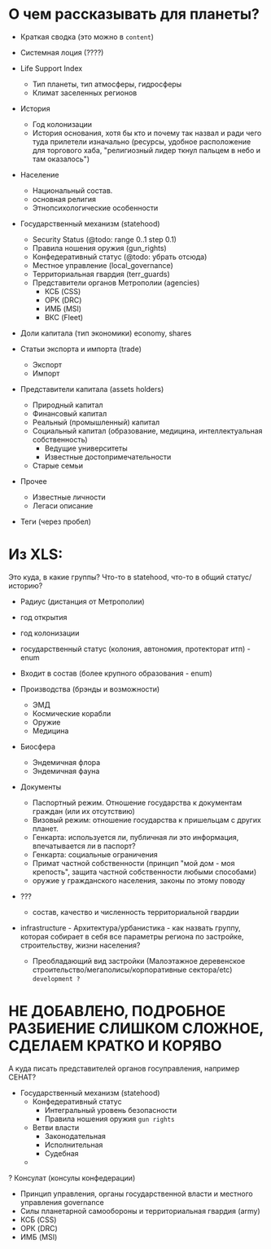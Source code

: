 # О чем рассказывать для планеты?

- Краткая сводка (это можно в `content`)
- Системная лоция (????)
- Life Support Index
    - Тип планеты, тип атмосферы, гидросферы
    - Климат заселенных регионов
- История
    - Год колонизации
    - История основания, хотя бы кто и почему так назвал и ради чего туда прилетели изначально (ресурсы, удобное расположение для торгового хаба, "религиозный лидер ткнул пальцем в небо и там оказалось")
- Население
    - Национальный состав.
    - основная религия
    - Этнопсихологические особенности

- Государственный механизм (statehood)
    - Security Status (@todo: range 0..1 step 0.1)
    - Правила ношения оружия (gun_rights)
    - Конфедеративный статус (@todo: убрать отсюда)
    - Местное управление (local_governance)
    - Территориальная гвардия (terr_guards)
    - Представители органов Метрополии (agencies)
        - КСБ (CSS)
        - ОРК (DRC)
        - ИМБ (MSI)
        - ВКС (Fleet)



- Доли капитала (тип экономики) economy, shares
- Статьи экспорта и импорта (trade)
    - Экспорт
    - Импорт
- Представители капитала (assets holders)
    - Природный капитал
    - Финансовый капитал
    - Реальный (промышленный) капитал
    - Социальный капитал (образование, медицина, интеллектуальная собственность)
        - Ведущие университеты
        - Известные достопримечательности
    - Старые семьи
- Прочее
    - Известные личности
    - Легаси описание
- Теги (через пробел)


# Из XLS:

Это куда, в какие группы? Что-то в statehood, что-то в общий статус/историю?

- Радиус (дистанция от Метрополии)
- год открытия
- год колонизации
- государственный статус (колония, автономия, протекторат итп) - enum
- Входит в состав (более крупного образования - enum)

- Производства (брэнды и возможности)
  - ЭМД
  - Космические корабли
  - Оружие
  - Медицина
- Биосфера
  - Эндемичная флора
  - Эндемичная фауна
- Документы
  - Паспортный режим. Отношение государства к документам граждан (или их отсутствию)
  - Визовый режим: отношение государства к пришельцам с других планет.
  - Генкарта: используется ли, публичная ли это информация, впечатывается ли в паспорт?
  - Генкарта: социальные ограничения
  - Примат частной собственности (принцип "мой дом - моя крепость", защита частной собственности любыми способами)
  - оружие у гражданского населения, законы по этому поводу
- ???
  - состав, качество и численность территориальной гвардии

- infrastructure - Архитектура/урбанистика - как назвать группу, которая собирает в себя все параметры региона по застройке, строительству, жизни населения?
    - Преобладающий вид застройки (Малоэтажное деревенское строительство/мегаполисы/корпоративные сектора/etc) `development ?`


# НЕ ДОБАВЛЕНО, ПОДРОБНОЕ РАЗБИЕНИЕ СЛИШКОМ СЛОЖНОЕ, СДЕЛАЕМ КРАТКО И КОРЯВО

А куда писать представителей органов госуправления, например СЕНАТ?

- Государственный механизм (statehood)
    - Конфедеративный статус
        - Интегральный уровень безопасности
        - Правила ношения оружия `gun rights`
    - Ветви власти
        - Законодательная
        - Исполнительная
        - Судебная
    -
? Консулат (консулы конфедерации)    
- Принцип управления, органы государственной власти и местного управления  governance
- Силы планетарной самообороны и территориальная гвардия (army)
- КСБ (CSS)
- ОРК (DRC)
- ИМБ (MSI)





